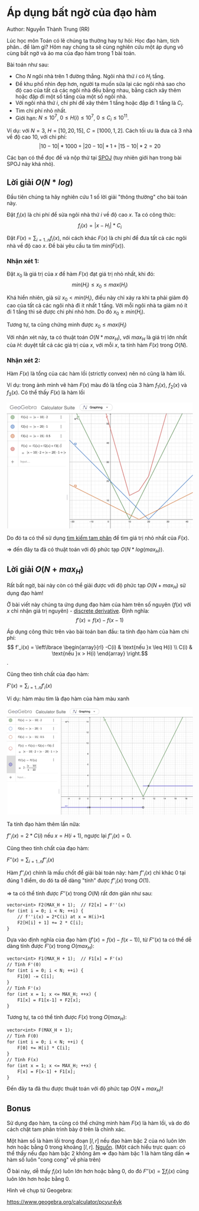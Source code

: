# Áp dụng bất ngờ của đạo hàm

Author: Nguyễn Thành Trung (RR)

Lúc học môn Toán có lẽ chúng ta thường hay tự hỏi: Học đạo hàm, tích phân.. để làm gì? Hôm nay chúng ta sẽ cùng nghiên cứu một áp dụng vô cùng bất ngờ và ảo ma của đạo hàm trong 1 bài toán.

Bài toán như sau:
- Cho $N$ ngôi nhà trên 1 đường thẳng. Ngôi nhà thứ $i$ có $H_i$ tầng.
- Để khu phố nhìn đẹp hơn, người ta muốn sửa lại các ngôi nhà sao cho độ cao của tất cả các ngôi nhà đều bằng nhau, bằng cách xây thêm hoặc đập đi một số tầng của một số ngôi nhà.
- Với ngôi nhà thứ $i$, chi phí để xây thêm 1 tầng hoặc đập đi 1 tầng là $C_i$.
- Tìm chi phí nhỏ nhất.
- Giới hạn: $N \leq 10^7$, $0 \leq H(i) \leq 10^7$, $0 \leq C_i \leq 10^{11}$.

Ví dụ: với $N = 3$, $H = [10, 20, 15]$, $C = [1000, 1, 2]$. Cách tối ưu là đưa cả 3 nhà về độ cao $10$, với chi phí:
$$
|10 - 10| * 1000 + |20 - 10| * 1 + |15 - 10| * 2 = 20$$

Các bạn có thể đọc đề và nộp thử tại [SPOJ](https://www.spoj.com/problems/KOPC12A/) (tuy nhiên giới hạn trong bài SPOJ này khá nhỏ).

## Lời giải $O(N*log)$

Đầu tiên chúng ta hãy nghiên cứu 1 số lời giải "thông thường" cho bài toán này.

Đặt $f_i(x)$ là chi phí để sửa ngôi nhà thứ $i$ về độ cao $x$. Ta có công thức:
$$
f_i(x) = |x - H_i| * C_i$$

Đặt $F(x) = \sum_{i=1..n}{f_i(x)}$, nói cách khác $F(x)$ là chi phí để đưa tất cả các ngôi nhà về độ cao $x$. Đề bài yêu cầu ta tìm $min(F(x))$.

### Nhận xét 1:

Đặt $x_0$ là giá trị của $x$ để hàm $F(x)$ đạt giá trị nhỏ nhất, khi đó:
$$min(H_i) \leq x_0 \leq max(H_i)$$

Khá hiển nhiên, giả sử $x_0 < min(H_i)$, điều này chỉ xảy ra khi ta phải giảm độ cao của tất cả các ngôi nhà đi ít nhất 1 tầng. Với mỗi ngôi nhà ta giảm nó ít đi 1 tầng thì sẽ được chi phí nhỏ hơn. Do đó $x_0 \geq min(H_i)$.

Tương tự, ta cũng chứng minh được $x_0 \leq max(H_i)$

Với nhận xét này, ta có thuật toán $O(N*max_H)$, với $max_H$ là giá trị lớn nhất của $H$: duyệt tất cả các giá trị của $x$, với mỗi $x$, ta tính hàm $F(x)$ trong $O(N)$.

### Nhận xét 2:

Hàm $F(x)$ là tổng của các hàm lồi (strictly convex) nên nó cũng là hàm lồi.

Ví dụ: trong ảnh mình vẽ hàm $F(x)$ màu đỏ là tổng của 3 hàm $f_1(x)$, $f_2(x)$ và $f_3(x)$. Có thể thấy $F(x)$ là hàm lồi

![](./assets/derivative-application/img1.png)

Do đó ta có thể sử dụng [tìm kiếm tam phân](https://vnoi.info/wiki/translate/emaxx/Tim-kiem-tam-phan-Ternary-Search.md) để tìm giá trị nhỏ nhất của $F(x)$.

$\Rightarrow$ đến đây ta đã có thuật toán với độ phức tạp $O(N*log(max_H))$.

## Lời giải $O(N+max_H)$

Rất bất ngờ, bài này còn có thể giải được với độ phức tạp $O(N + max_H)$ sử dụng đạo hàm!

Ở bài viết này chúng ta ứng dụng đạo hàm của hàm trên số nguyên ($f(x)$ với $x$ chỉ nhận giá trị nguyên) - [discrete derivative](https://calculus.subwiki.org/wiki/Discrete_derivative). Định nghĩa:
$$
f'(x) = f(x) - f(x-1)$$

Áp dụng công thức trên vào bài toán ban đầu: ta tính đạo hàm của hàm chi phí:
$$
f'_i(x) = \left\lbrace \begin{array}{rl}
-C(i) & \text{nếu }x \leq H(i) \\
C(i) & \text{nếu }x > H(i)
\end{array} \right.$$.

Cũng theo tính chất của đạo hàm:

$F'(x) = \sum_{i=1..n}{f'_i(x)}$

Ví dụ: hàm màu tím là đạo hàm của hàm màu xanh

![](./assets/derivative-application/img2.png)

Ta tính đạo hàm thêm lần nữa:

$f''_i(x) = 2*C(i)$ nếu $x = H(i+1)$, ngược lại $f''_i(x) = 0$.

Cũng theo tính chất của đạo hàm:

$F''(x) = \sum_{i=1..n}{f''_i(x)}$

Hàm $f''_i(x)$ chính là mấu chốt để giải bài toán này: hàm $f''_i(x)$ chỉ khác $0$ tại đúng 1 điểm, do đó ta dễ dàng "tính" được $f''_i(x)$ trong $O(1)$.

$\Rightarrow$ ta có thể tính được $F''(x)$ trong $O(N)$ rất đơn giản như sau:

```cpp=
vector<int> F2(MAX_H + 1);  // F2[x] = F''(x)
for (int i = 0; i < N; ++i) {
    // f''i(x) = 2*C(i) at x = H(i)+1
    F2[H[i] + 1] += 2 * C[i];
}
```

Dựa vào định nghĩa của đạo hàm ($f'(x) = f(x) - f(x-1)$), từ $F''(x)$ ta có thể dễ dàng tính được $F'(x)$ trong $O(max_H)$:

```cpp=
vector<int> F1(MAX_H + 1);  // F1[x] = F'(x)
// Tính F'(0)
for (int i = 0; i < N; ++i) {
    F1[0] -= C[i];
}
// Tính F'(x)
for (int x = 1; x <= MAX_H; ++x) {
    F1[x] = F1[x-1] + F2[x];
}
```

Tương tự, ta có thể tính được $F(x)$ trong $O(max_H)$:

```cpp=
vector<int> F(MAX_H + 1);
// Tính F(0)
for (int i = 0; i < N; ++i) {
    F[0] += H[i] * C[i];
}
// Tính F(x)
for (int x = 1; x <= MAX_H; ++x) {
    F[x] = F[x-1] + F1[x];
}
```

Đến đây ta đã thu được thuật toán với độ phức tạp $O(N+max_H)$!


## Bonus

Sử dụng đạo hàm, ta cũng có thể chứng minh hàm $F(x)$ là hàm lồi, và do đó cách chặt tam phân trình bày ở trên là chính xác.

Một hàm số là hàm lồi trong đoạn $[l, r]$ nếu đạo hàm bậc 2 của nó luôn lớn hơn hoặc bằng $0$ trong khoảng $[l, r]$. [Nguồn](https://en.wikipedia.org/wiki/Convex_function). (Một cách hiểu trực quan: có thể thấy nếu đạo hàm bậc 2 không âm $\Rightarrow$ đạo hàm bậc 1 là hàm tăng dần $\Rightarrow$ hàm số luôn "cong cong" về phía trên)

Ở bài này, dễ thấy $f_i(x)$ luôn lớn hơn hoặc bằng $0$, do đó $F''(x) = \sum{f_i(x)}$ cũng luôn lớn hơn hoặc bằng $0$.

Hình vẽ chụp từ Geogebra:

https://www.geogebra.org/calculator/pcyur4yk

